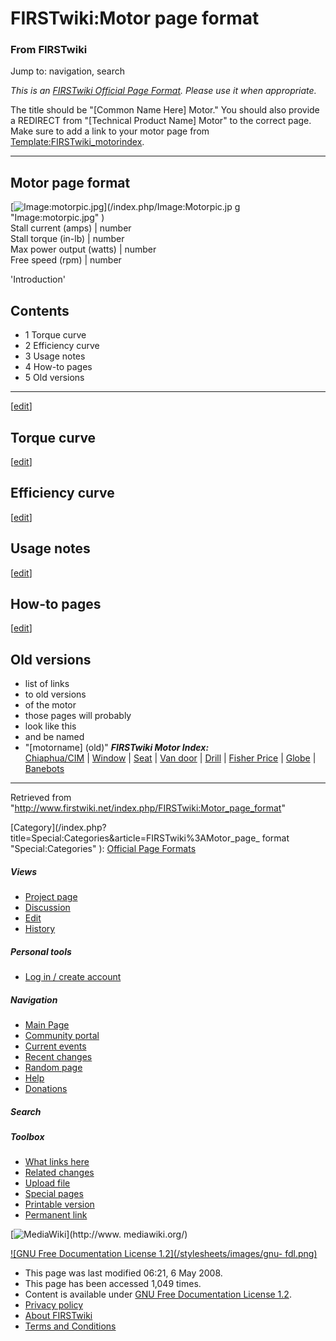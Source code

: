 # FIRSTwiki:Motor page format

### From FIRSTwiki

Jump to: navigation, search

_This is an [FIRSTwiki Official Page Format](/index.php/FIRSTwiki:Page_formats
"FIRSTwiki:Page formats" ). Please use it when appropriate._

The title should be "[Common Name Here] Motor." You should also provide a
REDIRECT from "[Technical Product Name] Motor" to the correct page. Make sure
to add a link to your motor page from
[Template:FIRSTwiki_motorindex](/index.php/Template:FIRSTwiki_motorindex
"Template:FIRSTwiki motorindex" ).

* * *

  

Motor page format  
---  
[![Image:motorpic.jpg](/media/c/ca/Motorpic.jpg)](/index.php/Image:Motorpic.jp
g "Image:motorpic.jpg" )  
Stall current (amps) |  number  
Stall torque (in-lb) |  number  
Max power output (watts) |  number  
Free speed (rpm) |  number  
  
  
'Introduction'

## Contents

  * 1 Torque curve
  * 2 Efficiency curve
  * 3 Usage notes
  * 4 How-to pages
  * 5 Old versions  
---  
  
[[edit](/index.php?title=FIRSTwiki:Motor_page_format&action=edit&section=1
"Edit section: Torque curve" )]

## Torque curve

[[edit](/index.php?title=FIRSTwiki:Motor_page_format&action=edit&section=2
"Edit section: Efficiency curve" )]

## Efficiency curve

[[edit](/index.php?title=FIRSTwiki:Motor_page_format&action=edit&section=3
"Edit section: Usage notes" )]

## Usage notes

[[edit](/index.php?title=FIRSTwiki:Motor_page_format&action=edit&section=4
"Edit section: How-to pages" )]

## How-to pages

[[edit](/index.php?title=FIRSTwiki:Motor_page_format&action=edit&section=5
"Edit section: Old versions" )]

## Old versions

  * list of links 
  * to old versions 
  * of the motor 
  * those pages will probably 
  * look like this 
  * and be named 
  * "[motorname] (old)" 
_**FIRSTwiki Motor Index:**_  
[Chiaphua/CIM](/index.php/CIM_motor "CIM motor" ) |
[Window](/index.php/Window_motor "Window motor" ) |
[Seat](/index.php?title=Seat_motor&action=edit "Seat motor" ) | [Van
door](/index.php/Van_door_motor "Van door motor" ) |
[Drill](/index.php/Drill_motor "Drill motor" ) | [Fisher
Price](/index.php/Fisher_Price_motor "Fisher Price motor" ) |
[Globe](/index.php/Globe_motor "Globe motor" ) |
[Banebots](/index.php/Banebots_motor "Banebots motor" )  
---  
  
Retrieved from
"<http://www.firstwiki.net/index.php/FIRSTwiki:Motor_page_format>"

[Category](/index.php?title=Special:Categories&article=FIRSTwiki%3AMotor_page_
format "Special:Categories" ): [Official Page
Formats](/index.php/Category:Official_Page_Formats "Category:Official Page
Formats" )

##### Views

  * [Project page](/index.php/FIRSTwiki:Motor_page_format)
  * [Discussion](/index.php?title=FIRSTwiki_talk:Motor_page_format&action=edit)
  * [Edit](/index.php?title=FIRSTwiki:Motor_page_format&action=edit)
  * [History](/index.php?title=FIRSTwiki:Motor_page_format&action=history)

##### Personal tools

  * [Log in / create account](/index.php?title=Special:Userlogin&returnto=FIRSTwiki:Motor_page_format)

[](/index.php/Main_Page "Main Page" )

##### Navigation

  * [Main Page](/index.php/Main_Page)
  * [Community portal](/index.php/FIRSTwiki:Community_portal)
  * [Current events](/index.php/Current_events)
  * [Recent changes](/index.php/Special:Recentchanges)
  * [Random page](/index.php/Special:Random)
  * [Help](/index.php/Help:Contents)
  * [Donations](/index.php/FIRSTwiki:Site_support)

##### Search



##### Toolbox

  * [What links here](/index.php/Special:Whatlinkshere/FIRSTwiki:Motor_page_format)
  * [Related changes](/index.php/Special:Recentchangeslinked/FIRSTwiki:Motor_page_format)
  * [Upload file](/index.php/Special:Upload)
  * [Special pages](/index.php/Special:Specialpages)
  * [Printable version](/index.php?title=FIRSTwiki:Motor_page_format&printable=yes)
  * [Permanent link](/index.php?title=FIRSTwiki:Motor_page_format&oldid=67893)

[![MediaWiki](/skins/common/images/poweredby_mediawiki_88x31.png)](http://www.
mediawiki.org/)

[![GNU Free Documentation License 1.2](/stylesheets/images/gnu-
fdl.png)](http://www.gnu.org/copyleft/fdl.html)

  * This page was last modified 06:21, 6 May 2008.
  * This page has been accessed 1,049 times.
  * Content is available under [GNU Free Documentation License 1.2](http://www.gnu.org/copyleft/fdl.html "http://www.gnu.org/copyleft/fdl.html" ).
  * [Privacy policy](/index.php/FIRSTwiki:Privacy_policy "FIRSTwiki:Privacy policy" )
  * [About FIRSTwiki](/index.php/FIRSTwiki:About "FIRSTwiki:About" )
  * [Terms and Conditions](/index.php/FIRSTwiki:Terms_and_conditions "FIRSTwiki:Terms and conditions" )

